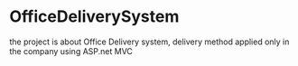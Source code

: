 # OfficeDeliverySystem
the project is about Office Delivery system, delivery method applied only in the company using ASP.net MVC 
